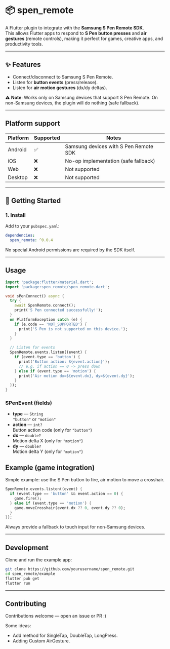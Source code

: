 # 📦 spen_remote

A Flutter plugin to integrate with the **Samsung S Pen Remote SDK**.  
This allows Flutter apps to respond to **S Pen button presses** and **air gestures** (remote controls), making it perfect for games, creative apps, and productivity tools.

---

## ✨ Features

- Connect/disconnect to Samsung S Pen Remote.
- Listen for **button events** (press/release).
- Listen for **air motion gestures** (dx/dy deltas).

⚠️ **Note**: Works only on Samsung devices that support S Pen Remote. On non-Samsung devices, the plugin will do nothing (safe fallback).

---

## Platform support

| Platform | Supported | Notes                                 |
| -------- | --------- | ------------------------------------- |
| Android  | ✅        | Samsung devices with S Pen Remote SDK |
| iOS      | ❌        | No-op implementation (safe fallback)  |
| Web      | ❌        | Not supported                         |
| Desktop  | ❌        | Not supported                         |

---

## 🚀 Getting Started

### 1. Install

Add to your `pubspec.yaml`:

```yaml
dependencies:
  spen_remote: ^0.0.4
```

No special Android permissions are required by the SDK itself.

---

## Usage

```dart
import 'package:flutter/material.dart';
import 'package:spen_remote/spen_remote.dart';

void sPenConnect() async {
  try {
    await SpenRemote.connect();
    print('S Pen connected successfully!');
  }
  on PlatformException catch (e) {
    if (e.code == 'NOT_SUPPORTED') {
      print('S Pen is not supported on this device.');
    } 
  }

  // Listen for events
  SpenRemote.events.listen((event) {
    if (event.type == 'button') {
      print('Button action: ${event.action}');
      // e.g. if action == 0 -> press down
    } else if (event.type == 'motion') {
      print('Air motion dx=${event.dx}, dy=${event.dy}');
    }
  });
}
```

### SPenEvent (fields)

- **type** — `String`  
  `"button"` or `"motion"`
- **action** — `int?`  
  Button action code (only for `"button"`)
- **dx** — `double?`  
  Motion delta X (only for `"motion"`)
- **dy** — `double?`  
  Motion delta Y (only for `"motion"`)

## Example (game integration)

Simple example: use the S Pen button to fire, air motion to move a crosshair.

```dart
SpenRemote.events.listen((event) {
  if (event.type == 'button' && event.action == 0) {
    game.fire();
  } else if (event.type == 'motion') {
    game.moveCrosshair(event.dx ?? 0, event.dy ?? 0);
  }
});
```

Always provide a fallback to touch input for non-Samsung devices.

---

## Development

Clone and run the example app:

```bash
git clone https://github.com/yourusername/spen_remote.git
cd spen_remote/example
flutter pub get
flutter run
```

---

## Contributing

Contributions welcome — open an issue or PR :)

Some ideas:

- Add method for SingleTap, DoubleTap, LongPress.
- Adding Custom AirGesture.
